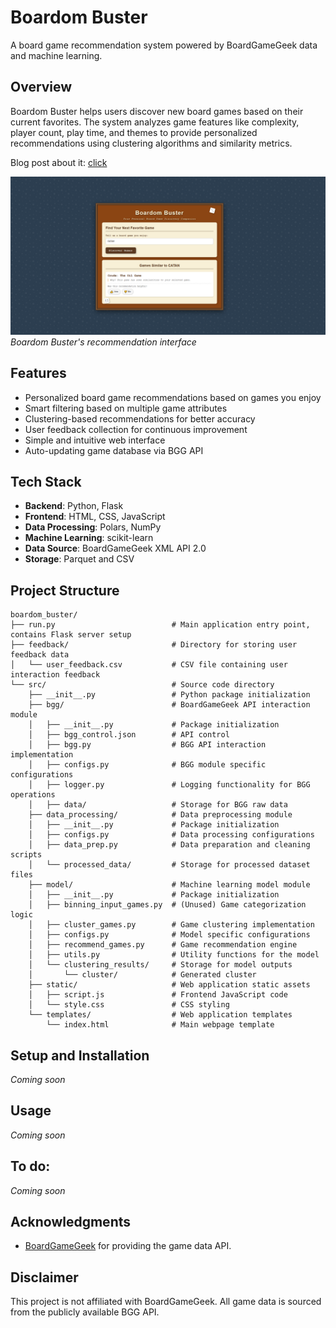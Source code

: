 # Boardom Buster

A board game recommendation system powered by BoardGameGeek data and machine learning.

## Overview

Boardom Buster helps users discover new board games based on their current favorites. The system analyzes game features like complexity, player count, play time, and themes to provide personalized recommendations using clustering algorithms and similarity metrics. 

Blog post about it: [click](https://wilowsballoc.bearblog.dev/boardom-buster-my-boardgame-recommendation-system/)

![Main Page Screenshot](docs/images/main_page.png)
*Boardom Buster's recommendation interface*

## Features

- Personalized board game recommendations based on games you enjoy
- Smart filtering based on multiple game attributes
- Clustering-based recommendations for better accuracy 
- User feedback collection for continuous improvement
- Simple and intuitive web interface
- Auto-updating game database via BGG API

## Tech Stack

- **Backend**: Python, Flask
- **Frontend**: HTML, CSS, JavaScript
- **Data Processing**: Polars, NumPy
- **Machine Learning**: scikit-learn
- **Data Source**: BoardGameGeek XML API 2.0
- **Storage**: Parquet and CSV

## Project Structure

```
boardom_buster/
├── run.py                          # Main application entry point, contains Flask server setup
├── feedback/                       # Directory for storing user feedback data
│   └── user_feedback.csv           # CSV file containing user interaction feedback
└── src/                            # Source code directory
    ├── __init__.py                 # Python package initialization
    ├── bgg/                        # BoardGameGeek API interaction module
    │   ├── __init__.py             # Package initialization
    │   ├── bgg_control.json        # API control
    │   ├── bgg.py                  # BGG API interaction implementation
    │   ├── configs.py              # BGG module specific configurations
    │   ├── logger.py               # Logging functionality for BGG operations
    │   ├── data/                   # Storage for BGG raw data
    ├── data_processing/            # Data preprocessing module
    │   ├── __init__.py             # Package initialization
    │   ├── configs.py              # Data processing configurations
    │   ├── data_prep.py            # Data preparation and cleaning scripts
    │   └── processed_data/         # Storage for processed dataset files
    ├── model/                      # Machine learning model module
    │   ├── __init__.py             # Package initialization
    │   ├── binning_input_games.py  # (Unused) Game categorization logic
    │   ├── cluster_games.py        # Game clustering implementation
    │   ├── configs.py              # Model specific configurations
    │   ├── recommend_games.py      # Game recommendation engine
    │   ├── utils.py                # Utility functions for the model
    │   └── clustering_results/     # Storage for model outputs
    │       └── cluster/            # Generated cluster
    ├── static/                     # Web application static assets
    │   ├── script.js               # Frontend JavaScript code
    │   └── style.css               # CSS styling
    └── templates/                  # Web application templates
        └── index.html              # Main webpage template
```

## Setup and Installation

*Coming soon*

## Usage

*Coming soon*

## To do:

*Coming soon*

## Acknowledgments

- [BoardGameGeek](https://boardgamegeek.com/) for providing the game data API.

## Disclaimer

This project is not affiliated with BoardGameGeek. All game data is sourced from the publicly available BGG API.